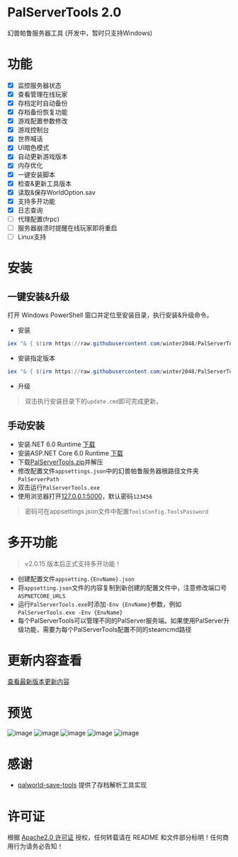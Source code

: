 # PalServerTools 2.0
幻兽帕鲁服务器工具 (开发中，暂时只支持Windows)

# 功能
- [x] 监控服务器状态
- [x] 查看管理在线玩家
- [x] 存档定时自动备份
- [x] 存档备份恢复功能
- [x] 游戏配置参数修改
- [x] 游戏控制台
- [x] 世界喊话
- [x] UI暗色模式
- [x] 自动更新游戏版本
- [x] 内存优化
- [x] 一键安装脚本
- [x] 检查&更新工具版本
- [x] 读取&保存WorldOption.sav
- [x] 支持多开功能
- [x] 日志查询
- [ ] 代理配置(frpc)
- [ ] 服务器崩溃时提醒在线玩家即将重启
- [ ] Linux支持

# 安装

## 一键安装&升级

打开 Windows PowerShell 窗口并定位至安装目录，执行安装&升级命令。

- 安装
``` powershell
iex "& { $(irm https://raw.githubusercontent.com/winter2048/PalServerTools/master/install.ps1) }"
```

- 安装指定版本
``` powershell
iex "& { $(irm https://raw.githubusercontent.com/winter2048/PalServerTools/master/install.ps1) } -Version v2.0.0"
```

- 升级
> 双击执行安装目录下的`update.cmd`即可完成更新。

## 手动安装

- 安装.NET 6.0 Runtime [下载](https://dotnet.microsoft.com/zh-cn/download/dotnet/thank-you/runtime-6.0.26-windows-x64-installer)
- 安装ASP.NET Core 6.0 Runtime [下载](https://dotnet.microsoft.com/zh-cn/download/dotnet/thank-you/runtime-aspnetcore-6.0.26-windows-x64-installer)
- 下载[PalServerTools.zip](https://github.com/winter2048/PalServerTools/releases)并解压
- 修改配置文件`appsettings.json`中的幻兽帕鲁服务器根路径文件夹`PalServerPath`
- 双击运行`PalServerTools.exe`
- 使用浏览器打开[127.0.0.1:5000](http:127.0.0.1:5000)，默认密码`123456`

> 密码可在appsettings.json文件中配置`ToolsConfig.ToolsPassword`

# 多开功能

> v2.0.15 版本后正式支持多开功能！

- 创建配置文件`appsetting.{EnvName}.json`
- 将`appsetting.json`文件的内容复制到新创建的配置文件中，注意修改端口号`ASPNETCORE_URLS`
- 运行`PalServerTools.exe`时添加`-Env {EnvName}`参数，例如`PalServerTools.exe -Env {EnvName}`
- 每个PalServerTools可以管理不同的PalServer服务端。如果使用PalServer升级功能，需要为每个PalServerTools配置不同的steamcmd路径

# 更新内容查看

[查看最新版本更新内容](./ReleaseNotes.md)

# 预览
![image](https://github.com/winter2048/PalServerTools/assets/31879147/1c7fc6ba-2acd-43eb-84cf-d88bd6b67968)
![image](https://github.com/winter2048/PalServerTools/assets/31879147/8794e5a6-252b-425c-afe5-fead6ecdb1f2)
![image](https://github.com/winter2048/PalServerTools/assets/31879147/720b88d4-fb61-437b-ac8b-04af6b546799)
![image](https://github.com/winter2048/PalServerTools/assets/31879147/2a764d53-0107-4791-ab5b-53f646de3727)
![image](https://github.com/winter2048/PalServerTools/assets/31879147/eb90bf24-6b45-4580-9c04-3ded442f3abc)

# 感谢

- [palworld-save-tools](https://github.com/cheahjs/palworld-save-tools) 提供了存档解析工具实现

# 许可证

根据 [Apache2.0 许可证](LICENSE) 授权，任何转载请在 README 和文件部分标明！任何商用行为请务必告知！